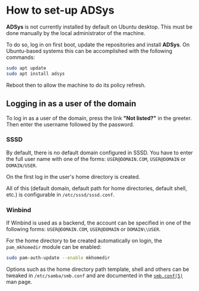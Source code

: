 # How to set-up ADSys

**ADSys** is not currently installed by default on Ubuntu desktop. This must be done manually by the local administrator of the machine.

To do so, log in on first boot, update the repositories and install **ADSys**. On Ubuntu-based systems this can be accomplished with the following commands:

```sh
sudo apt update
sudo apt install adsys
```

Reboot then to allow the machine to do its policy refresh.

## Logging in as a user of the domain

To log in as a user of the domain, press the link **"Not listed?"** in the greeter. Then enter the username followed by the password.

### SSSD

By default, there is no default domain configured in SSSD. You have to enter the full user name with one of the forms: `USER@DOMAIN.COM`, `USER@DOMAIN` or `DOMAIN/USER`.

On the first log in the user's home directory is created.

All of this (default domain, default path for home directories, default shell, etc.) is configurable in `/etc/sssd/sssd.conf`.

### Winbind

If Winbind is used as a backend, the account can be specified in one of the following forms: `USER@DOMAIN.COM`, `USER@DOMAIN` or `DOMAIN\\USER`.

For the home directory to be created automatically on login, the `pam_mkhomedir` module can be enabled:

```sh
sudo pam-auth-update --enable mkhomedir
```

Options such as the home directory path template, shell and others can be tweaked in `/etc/samba/smb.conf` and are documented in the [`smb.conf(5)`](https://www.samba.org/samba/docs/current/man-html/smb.conf.5.html) man page.
